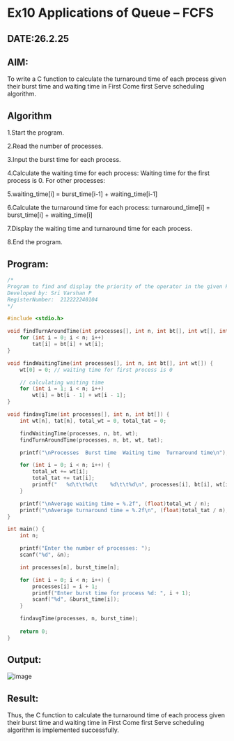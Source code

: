 # Ex10 Applications of Queue – FCFS
## DATE:26.2.25
## AIM:
To write a C function to calculate the turnaround time of each process given their burst time and waiting time in First Come first Serve scheduling algorithm.
## Algorithm
1.Start the program.

2.Read the number of processes.

3.Input the burst time for each process.

4.Calculate the waiting time for each process: Waiting time for the first process is 0. For other processes: 

5.waiting_time[i] = burst_time[i-1] + waiting_time[i-1]

6.Calculate the turnaround time for each process: turnaround_time[i] = burst_time[i] + waiting_time[i]

7.Display the waiting time and turnaround time for each process.

8.End the program.   

## Program:
```C
/*
Program to find and display the priority of the operator in the given Postfix expression
Developed by: Sri Varshan P
RegisterNumber:  212222240104
*/

#include <stdio.h>

void findTurnAroundTime(int processes[], int n, int bt[], int wt[], int tat[]) {
    for (int i = 0; i < n; i++)
        tat[i] = bt[i] + wt[i];
}

void findWaitingTime(int processes[], int n, int bt[], int wt[]) {
    wt[0] = 0; // waiting time for first process is 0

    // calculating waiting time
    for (int i = 1; i < n; i++)
        wt[i] = bt[i - 1] + wt[i - 1];
}

void findavgTime(int processes[], int n, int bt[]) {
    int wt[n], tat[n], total_wt = 0, total_tat = 0;

    findWaitingTime(processes, n, bt, wt);
    findTurnAroundTime(processes, n, bt, wt, tat);

    printf("\nProcesses  Burst time  Waiting time  Turnaround time\n");

    for (int i = 0; i < n; i++) {
        total_wt += wt[i];
        total_tat += tat[i];
        printf("   %d\t\t%d\t    %d\t\t%d\n", processes[i], bt[i], wt[i], tat[i]);
    }

    printf("\nAverage waiting time = %.2f", (float)total_wt / n);
    printf("\nAverage turnaround time = %.2f\n", (float)total_tat / n);
}

int main() {
    int n;

    printf("Enter the number of processes: ");
    scanf("%d", &n);

    int processes[n], burst_time[n];

    for (int i = 0; i < n; i++) {
        processes[i] = i + 1;
        printf("Enter burst time for process %d: ", i + 1);
        scanf("%d", &burst_time[i]);
    }

    findavgTime(processes, n, burst_time);
    
    return 0;
}
```

## Output:
![image](https://github.com/user-attachments/assets/9a38262a-5586-4a3a-bd62-e2635ddb2b6d)



## Result:
Thus, the C function to calculate the turnaround time of each process given their burst time and waiting time in First Come first Serve scheduling algorithm is implemented successfully.
